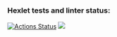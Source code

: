 ### Hexlet tests and linter status:
[![Actions Status](https://github.com/bazoFF/frontend-project-44/workflows/hexlet-check/badge.svg)](https://github.com/bazoFF/frontend-project-44/actions)
<a href="https://codeclimate.com/github/bazoFF/frontend-project-44/maintainability"><img src="https://api.codeclimate.com/v1/badges/ac6b6c567d3ff0a0962c/maintainability" /></a>
